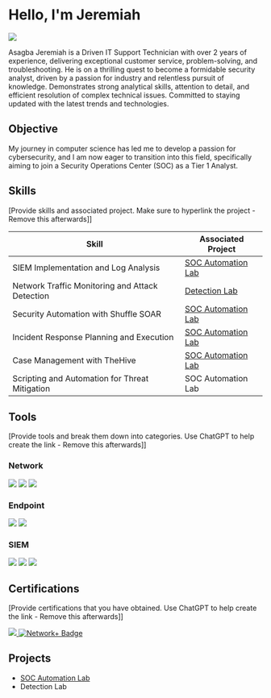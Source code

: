 # Hello, I'm Jeremiah
<a href="https://www.linkedin.com/in/jeremiahasagba"><img src="https://img.shields.io/badge/-LinkedIn-0072b1?&style=for-the-badge&logo=linkedin&logoColor=white" /></a>


Asagba Jeremiah is a Driven IT Support Technician with over 2 years of experience, delivering exceptional customer service, problem-solving, and troubleshooting. He is on a thrilling quest to become a formidable security analyst, driven by a passion for industry and relentless pursuit of knowledge. Demonstrates strong analytical skills, attention to detail, and efficient resolution of complex technical issues. Committed to staying updated with the latest trends and technologies. 

## Objective

My journey in computer science has led me to develop a passion for cybersecurity, and I am now eager to transition into this field, specifically aiming to join a Security Operations Center (SOC) as a Tier 1 Analyst.

## Skills
[Provide skills and associated project. Make sure to hyperlink the project - Remove this afterwards]]

| Skill                                         | Associated Project         |
|-----------------------------------------------|----------------------------|
| SIEM Implementation and Log Analysis          | <a href="https://github.com/Fynnesse/SOC-Automation-Lab/tree/main">SOC Automation Lab</a>|
| Network Traffic Monitoring and Attack Detection | <a href="https://google.com">Detection Lab</a>|
| Security Automation with Shuffle SOAR         | <a href="https://github.com/Fynnesse/SOC-Automation-Lab/tree/main">SOC Automation Lab</a>|
| Incident Response Planning and Execution      | <a href="https://github.com/Fynnesse/SOC-Automation-Lab/tree/main">SOC Automation Lab</a>|
| Case Management with TheHive                  | <a href="https://github.com/Fynnesse/SOC-Automation-Lab/tree/main">SOC Automation Lab</a>|
| Scripting and Automation for Threat Mitigation | SOC Automation Lab|

## Tools
[Provide tools and break them down into categories. Use ChatGPT to help create the link - Remove this afterwards]]

### Network
<div>
    <img src="https://img.shields.io/badge/-Wireshark-1679A7?&style=for-the-badge&logo=Wireshark&logoColor=white" />
    <img src="https://img.shields.io/badge/-Suricata-EF3B2D?&style=for-the-badge&logo=Suricata&logoColor=white" />
    <img src="https://img.shields.io/badge/-Zeek-777BB4?&style=for-the-badge&logo=Zeek&logoColor=white" />
</div>

### Endpoint
<div>
    <img src="https://img.shields.io/badge/-Microsoft_Defender_for_Endpoint-00A4EF?&style=for-the-badge&logo=Microsoft&logoColor=white" />
    <img src="https://img.shields.io/badge/-Velociraptor-4B275F?&style=for-the-badge&logo=Velociraptor&logoColor=white" />
</div>

### SIEM
<div>
    <img src="https://img.shields.io/badge/-Microsoft_Sentinel-0078D4?&style=for-the-badge&logo=Microsoft&logoColor=white" />
    <img src="https://img.shields.io/badge/-Splunk-000000?&style=for-the-badge&logo=Splunk&logoColor=white" />
    <img src="https://img.shields.io/badge/-Wazuh-005571?&style=for-the-badge&logo=Wazuh&logoColor=white" />

</div>

## Certifications
[Provide certifications that you have obtained. Use ChatGPT to help create the link - Remove this afterwards]]
<div>
<a href="https://www.credly.com/badges/6e5b060b-26d7-401c-9477-71f0cac0c2e5/public_url" target="_blank">
  <img src="https://img.shields.io/badge/-Security%2B-FF0000?&style=for-the-badge&logo=CompTIA&logoColor=white" />
<a href=https://www.credly.com/badges/dbcc35d7-77ca-4db7-942c-28da1f8a026a/public_url>
    <img src="https://img.shields.io/badge/-Network%2B-007ACC?&style=for-the-badge&logo=CompTIA&logoColor=white" alt="Network+ Badge"/>
</a>


</div>

## Projects
- <a href="https://github.com/Fynnesse/SOC-Automation-Lab/tree/main">SOC Automation Lab</a>
- Detection Lab

